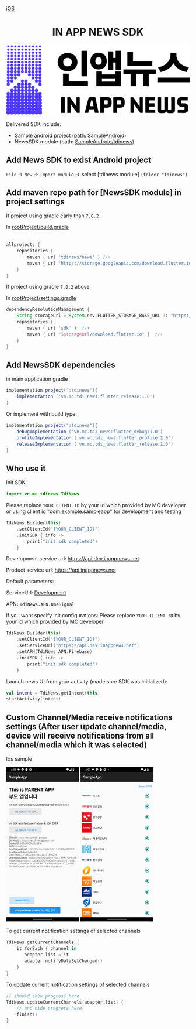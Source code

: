 [iOS](https://github.com/kaivumetacrew/Readme/tree/main/nsdkios) 

<div align="center">


# IN APP NEWS SDK
![logo_ko](https://raw.githubusercontent.com/kaivumetacrew/Readme/main/nsdkaos/logo_ko.png)

</div>

Delivered SDK include:
- Sample android project (path: [SampleAndroid]())
- NewsSDK module (path: [SampleAndroid/tdinews]())

## Add News SDK to exist Android project
`File` -> `New` -> `Import module` -> select [tdinews module] `(folder "tdinews")`

## Add maven repo path for [NewsSDK module] in project settings
If project using gradle early than `7.0.2`

In [rootProject/build.gradle]()

```groovy

allprojects {
    repositories {
        maven { url 'tdinews/news' } //+
        maven { url "https://storage.googleapis.com/download.flutter.io" } //+
    }
}

```

If project using gradle `7.0.2` above

In [rootProject/settings.gradle]()

```groovy
dependencyResolutionManagement {
    String storageUrl = System.env.FLUTTER_STORAGE_BASE_URL ?: "https://storage.googleapis.com" //+
    repositories {
        maven { url 'sdk' }  //+
        maven { url "$storageUrl/download.flutter.io" }  //+
    }
}

```

## Add NewsSDK dependencies
in main application gradle
```groovy
implementation project(":tdinews"){
    implementation ('vn.mc.tdi_news:flutter_release:1.0')
}
```

Or implement with build type:
```groovy
implementation project(":tdinews"){
    debugImplementation ('vn.mc.tdi_news:flutter_debug:1.0')
    profileImplementation ('vn.mc.tdi_news:flutter_profile:1.0')
    releaseImplementation ('vn.mc.tdi_news:flutter_release:1.0')
}
```

## Who use it
Init SDK
```kotlin
import vn.mc.tdinews.TdiNews
```

Please replace `YOUR_CLIENT_ID` by your id which provided by MC developer
or using client id "com.example.sampleapp" for development and testing

```kotlin
TdiNews.Builder(this)
    .setClientId("{YOUR_CLIENT_ID}")
    .initSDK { info ->
        print("init sdk completed")
    }
```

Development service url: https://api.dev.inappnews.net

Product service url: https://api.inappnews.net

Default parameters:

ServiceUrl: [Development](https://api.dev.inappnews.net)

APN: `TdiNews.APN.OneSignal`

If you want specify init configurations:
Please replace `YOUR_CLIENT_ID` by your id which provided by MC developer
```kotlin
TdiNews.Builder(this)
    .setClientId("{YOUR_CLIENT_ID}")
    .setServiceUrl("https://api.dev.inappnews.net")
    .setAPN(TdiNews.APN.Firebase)
    .initSDK { info ->
        print("init sdk completed")
    }
```

Launch news UI from your activity (made sure SDK was initialized):
```kotlin
val intent = TdiNews.getIntent(this)
startActivity(intent)
```

## Custom Channel/Media receive notifications settings (After user update channel/media, device will receive notifications from all channel/media which it was selected)
Ios sample

<img src="https://raw.githubusercontent.com/kaivumetacrew/Readme/main/nsdkaos/aos1.png" width="200" height="auto">

<img src="https://raw.githubusercontent.com/kaivumetacrew/Readme/main/nsdkaos/aos3.png" width="200" height="auto">


To get current notification settings of selected channels
```kotlin
TdiNews.getCurrentChannels {
    it.forEach { channel in
       adapter.list = it
       adapter.notifyDataSetChanged()
    }
}
```

To update current notification settings of selected channels
```kotlin
// should show progress here
TdiNews.updateCurrentChannels(adapter.list) {
    // and hide progress here
    finish()
}
```
